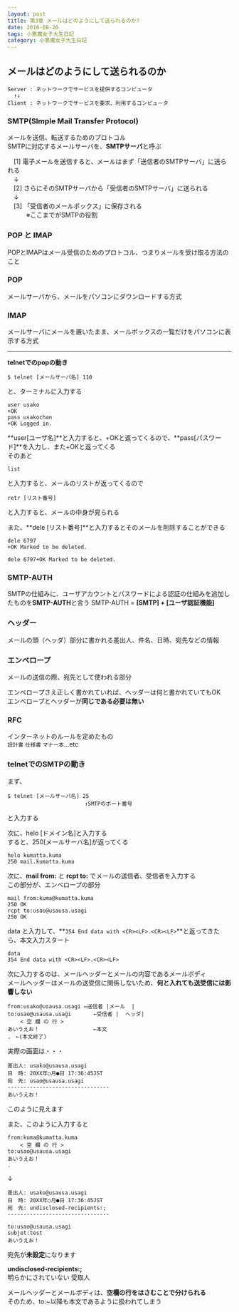 ```yaml
---
layout: post
title: 第3章 メールはどのようにして送られるのか?
date: 2016-08-26
tags: 小悪魔女子大生日記
category: 小悪魔女子大生日記
---
```


## メールはどのようにして送られるのか

```
Server : ネットワークでサービスを提供するコンピュータ
  ↑↓
Client : ネットワークでサービスを要求、利用するコンピュータ
```

### SMTP(Slmple Mail Transfer Protocol)  

メールを送信、転送するためのプロトコル  
SMTPに対応するメールサーバを、**SMTPサーバ**と呼ぶ

　[1] 電子メールを送信すると、メールはまず「送信者のSMTPサーバ」に送られる  
　↓   
　[2] さらにそのSMTPサーバから「受信者のSMTPサーバ」に送られる  
　↓  
　[3] 「受信者のメールボックス」に保存される  
　　　※ここまでがSMTPの役割

### POP と IMAP
POPとIMAPはメール受信のためのプロトコル、つまりメールを受け取る方法のこと
### POP
メールサーバから、メールをパソコンにダウンロードする方式

### IMAP
メールサーバにメールを置いたまま、メールボックスの一覧だけをパソコンに表示する方式

---

**telnetでのpopの動き**
```
$ telnet [メールサーバ名] 110
```
と、ターミナルに入力する
```
user usako
+OK
pass usakochan
+OK Logged in.
```
**user[ユーザ名]**と入力すると、+OKと返ってくるので、**pass[パスワード]**を入力し、また+OKと返ってくる  
そのあと
```
list
```
と入力すると、メールのリストが返ってくるので
```
retr [リスト番号]
```
と入力すると、メールの中身が見られる

また、**dele [リスト番号]**と入力するとそのメールを削除することができる  

```
dele 6797
+OK Marked to be deleted.

dele 6797+OK Marked to be deleted.
```

### SMTP-AUTH
SMTPの仕組みに、ユーザアカウントとパスワードによる認証の仕組みを追加したものを**SMTP-AUTH**と言う
SMTP-AUTH = **[SMTP] + [ユーザ認証機能]**  

### ヘッダー
メールの頭（ヘッダ）部分に書かれる差出人、件名、日時、宛先などの情報  

### エンベロープ
メールの送信の際、宛先として使われる部分  

エンベロープさえ正しく書かれていれば、ヘッダーは何と書かれていてもOK  
エンベロープとヘッダーが**同じである必要は無い**

### RFC
インターネットのルールを定めたもの  
`設計書` `仕様書` `マナー本`...etc

### telnetでのSMTPの動き
まず、
```
$ telnet [メールサーバ名] 25
　　　　　　　　　　　　　　 ↑SMTPのポート番号
```
と入力する

次に、helo [ドメイン名]と入力する  
すると、250[メールサーバ名]が返ってくる
```
helo kumatta.kuma
250 mail.kumatta.kuma
```

次に、**mail from:** と **rcpt to:** でメールの送信者、受信者を入力する  
この部分が、エンベロープの部分
```
mail from:kuma@kumatta.kuma
250 OK
rcpt to:usao@usausa.usagi
250 OK
```

data と入力して、**`354 End data with <CR><LF>.<CR><LF>`**と返ってきたら、本文入力スタート
```
data
354 End data with <CR><LF>.<CR><LF>
```
  
次に入力するのは、メールヘッダーとメールの内容であるメールボディ  
メールヘッダーはメールの送受信に関係しないため、**何と入れても送受信には影響しない**

```
from:usako@usausa.usagi	←送信者 |メール  |
to:usao@usausa.usagi	   ←受信者 |  ヘッダ|
	< 空 欄 の 行 >
あいうえお！                 ←本文
.　←(本文終了)
```

実際の画面は・・・

```
差出人: usako@usausa.usagi  
日　時: 20XX年○月●日 17:36:45JST  
宛　先: usao@usausa.usagi  
--------------------------------
あいうえお！  
```
このように見えます

  
また、このように入力すると

```
from:kuma@kumatta.kuma  
	< 空 欄 の 行 >  
to:usao@usausa.usagi  
あいうえお！  
.
```

↓

```
差出人: usako@usausa.usagi  
日　時: 20XX年○月●日 17:36:45JST  
宛　先: undisclosed-recipients:;  
--------------------------------  
  
to:usao@usausa.usagi  
subjet:test  
あいうえお！  
```
宛先が**未設定**になります  

**undisclosed-recipients:;**  
明らかにされていない 受取人  


メールヘッダーとメールボディは、**空欄の行をはさむことで分けられる**    
そのため、to:~以降も本文であるように扱われてしまう  